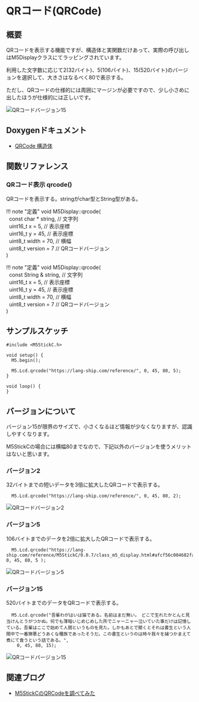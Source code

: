 # QRコード(QRCode)

## 概要

QRコードを表示する機能ですが、構造体と実関数だけあって、実際の呼び出しはM5Displayクラスにてラッピングされています。

利用した文字数に応じて2(32バイト)、5(106バイト)、15(520バイト)のバージョンを選択して、大きさはなるべく80で表示する。

ただし、QRコードの仕様的には周囲にマージンが必要ですので、少し小さめに出したほうが仕様的には正しいです。

![QRコードバージョン15](images/QRCode15.jpg)

## Doxygenドキュメント

- [QRCode 構造体](https://lang-ship.com/reference/M5StickC/latest/struct_q_r_code.html)

## 関数リファレンス

### QRコード表示 qrcode()

QRコードを表示する。stringがchar型とString型がある。

!!! note "定義"
	void M5Display::qrcode(  
	&nbsp;	const char * 	string,  // 文字列  
	&nbsp;	uint16_t 	x = 5,  	 // 表示座標  
	&nbsp;	uint16_t 	y = 45,  	 // 表示座標  
	&nbsp;	uint8_t 	width = 70,  // 横幅  
	&nbsp;	uint8_t 	version = 7  // QRコードバージョン  
	)

!!! note "定義"
	void M5Display::qrcode(  
	&nbsp;	const String & 	string,  // 文字列  
	&nbsp;	uint16_t 	x = 5,  	 // 表示座標  
	&nbsp;	uint16_t 	y = 45,  	 // 表示座標  
	&nbsp;	uint8_t 	width = 70,  // 横幅  
	&nbsp;	uint8_t 	version = 7  // QRコードバージョン  
	)


## サンプルスケッチ
```
#include <M5StickC.h>
 
void setup() {
  M5.begin();
 
  M5.Lcd.qrcode("https://lang-ship.com/reference/", 0, 45, 80, 5);
}
 
void loop() {
}
```

## バージョンについて

バージョン15が限界のサイズで、小さくなるほど情報が少なくなりますが、認識しやすくなります。

M5StickCの場合には横幅80までなので、下記以外のバージョンを使うメリットはないと思います。

### バージョン2

32バイトまでの短いデータを3倍に拡大したQRコードで表示する。

```
  M5.Lcd.qrcode("https://lang-ship.com/reference/", 0, 45, 80, 2);
```

![QRコードバージョン2](images/QRCode2.jpg)

### バージョン5

106バイトまでのデータを2倍に拡大したQRコードで表示する。

```
  M5.Lcd.qrcode("https://lang-ship.com/reference/M5StickC/0.0.7/class_m5_display.html#afcf56c004682faa0a4d003f7d327b93b", 0, 45, 80, 5 );
```

![QRコードバージョン5](images/QRCode5.jpg)

### バージョン15

520バイトまでのデータをQRコードで表示する。

```
  M5.Lcd.qrcode("吾輩わがはいは猫である。名前はまだ無い。　どこで生れたかとんと見当けんとうがつかぬ。何でも薄暗いじめじめした所でニャーニャー泣いていた事だけは記憶している。吾輩はここで始めて人間というものを見た。しかもあとで聞くとそれは書生という人間中で一番獰悪どうあくな種族であったそうだ。この書生というのは時々我々を捕つかまえて煮にて食うという話である。",
    0, 45, 80, 15);
```

![QRコードバージョン15](images/QRCode15.jpg)

## 関連ブログ

- [M5StickCのQRCodeを調べてみた](https://lang-ship.com/blog/?p=717)
